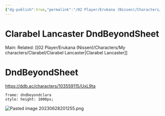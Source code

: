 ```yaml
---
{"dg-publish":true,"permalink":"/02 Player/Erukana (Nissen)/Characters/My characters/Clarabel/Clarabel Lancaster DndBeyondSheet/"}
---
```



# Clarabel Lancaster DndBeyondSheet
Main:
Related: [[02 Player/Erukana (Nissen)/Characters/My characters/Clarabel/Clarabel Lancaster\|Clarabel Lancaster]]

# DndBeyondSheet
https://ddb.ac/characters/103559115/UxL9ta
```custom-frames
frame: dndbeyondclara
style: height: 1000px;
```

![Pasted image 20230628201255.png](/img/user/10%20Attachments/Pasted%20image%2020230628201255.png)


